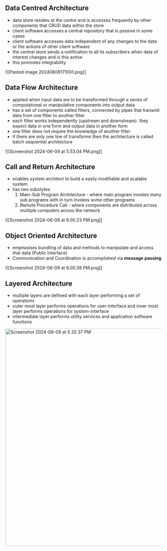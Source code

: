 ## Data Centred Architecture 
- data store resides at the centre and is accesses frequently by other components that CRUD data within the store
- client software accesses a central repository that is passive in some cases
- client software accesses data independent of any changes to the data or the actions of other client software
- the central store sends a notification to all its subscribers when data of interest changes and is this active
- this promotes integrability 

![[Pasted image 20240609171001.png]]

## Data Flow Architecture
- applied when input data are to be transformed through a series of computational or manipulative components into output data
- has a set of components called filters, connected by pipes that transmit data from one filter to another filter
- each filter works independently (upstream and downstream). they expect data in one form and output data in another form
- one filter does not require the knowledge of another filter
- if there are only one line of transforms then the architecture is called batch sequential architecture 

![[Screenshot 2024-06-09 at 5.53.04 PM.png]]

## Call and Return Architecture 
- enables system architect to build a easily modifiable and scalable system
- has two substyles: 
	1. Main-Sub Program Architecture - where main program invokes many sub programs with in turn invokes some other programs
	2. Remote Procedure Call - where components are distributed across multiple computers across the network

![[Screenshot 2024-06-09 at 6.00.23 PM.png]]
## Object Oriented Architecture
- emphasises bundling of data and methods to manipulate and access that data (Public Interface)
- Communication and Coordination is accomplished via **message passing**

![[Screenshot 2024-06-09 at 6.00.38 PM.png]]

## Layered Architecture 
- multiple layers are defined with each layer performing a set of operations
- outer most layer performs operations for user-interface and inner most layer performs operations for system-interface
- intermediate layer performs utility services and application software functions

<img width="700" alt="Screenshot 2024-06-09 at 5 20 37 PM" src="https://github.com/akashShanmugraj/programming-notes/assets/65720968/07bcde70-019f-45f8-b00a-615768b95570">

